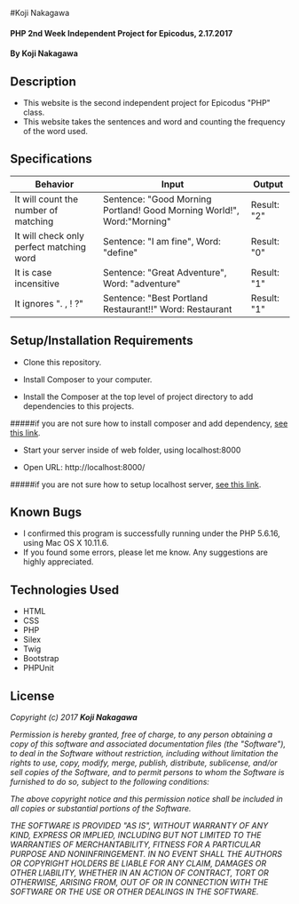 #Koji Nakagawa

#### PHP 2nd Week Independent Project for Epicodus, 2.17.2017

#### By Koji Nakagawa

## Description
* This website is the second independent project for Epicodus "PHP" class.
* This website takes the sentences and word and counting the frequency of the word used.

## Specifications

|Behavior|Input|Output|
|--------|-----|------|
| It will count the number of matching | Sentence: "Good Morning Portland! Good Morning World!", Word:"Morning" | Result: "2" |
| It will check only perfect matching word| Sentence: "I am fine", Word: "define" | Result: "0" |
| It is case incensitive| Sentence: "Great Adventure", Word: "adventure" | Result: "1"|
| It ignores ". , ! ?" | Sentence: "Best Portland Restaurant!!" Word: Restaurant  | Result: "1" |

## Setup/Installation Requirements
* Clone this repository.

* Install Composer to your computer.

* Install the Composer at the top level of project directory to add dependencies to this projects.

#####if you are not sure how to install composer and add dependency, [see this link](https://www.learnhowtoprogram.com/php/object-oriented-php/composer).


* Start your server inside of web folder, using localhost:8000

* Open URL: http://localhost:8000/

#####if you are not sure how to setup localhost server, [see this link](https://www.learnhowtoprogram.com/php/php-basics/meet-the-server).

## Known Bugs
* I confirmed this program is successfully running under the PHP 5.6.16, using Mac OS X 10.11.6.
* If you found some errors, please let me know. Any suggestions are highly appreciated.

## Technologies Used
* HTML
* CSS
* PHP
* Silex
* Twig
* Bootstrap
* PHPUnit

## License

_Copyright (c) 2017 **Koji Nakagawa**_

_Permission is hereby granted, free of charge, to any person obtaining a copy
of this software and associated documentation files (the "Software"), to deal
in the Software without restriction, including without limitation the rights
to use, copy, modify, merge, publish, distribute, sublicense, and/or sell
copies of the Software, and to permit persons to whom the Software is
furnished to do so, subject to the following conditions:_

_The above copyright notice and this permission notice shall be included in all
copies or substantial portions of the Software._

_THE SOFTWARE IS PROVIDED "AS IS", WITHOUT WARRANTY OF ANY KIND, EXPRESS OR
IMPLIED, INCLUDING BUT NOT LIMITED TO THE WARRANTIES OF MERCHANTABILITY,
FITNESS FOR A PARTICULAR PURPOSE AND NONINFRINGEMENT. IN NO EVENT SHALL THE
AUTHORS OR COPYRIGHT HOLDERS BE LIABLE FOR ANY CLAIM, DAMAGES OR OTHER
LIABILITY, WHETHER IN AN ACTION OF CONTRACT, TORT OR OTHERWISE, ARISING FROM,
OUT OF OR IN CONNECTION WITH THE SOFTWARE OR THE USE OR OTHER DEALINGS IN THE
SOFTWARE._
